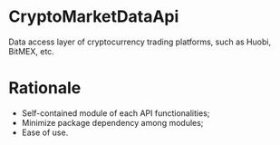 # CryptoMarketDataApi
Data access layer of cryptocurrency trading platforms, such as Huobi, BitMEX, etc.

# Rationale
* Self-contained module of each API functionalities;
* Minimize package dependency among modules;
* Ease of use.


